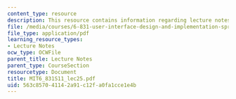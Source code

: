 ```yaml
---
content_type: resource
description: This resource contains information regarding lecture notes.
file: /media/courses/6-831-user-interface-design-and-implementation-spring-2011/563c857041142a91c12fa0fa1cce1e4b_MIT6_831S11_lec25.pdf
file_type: application/pdf
learning_resource_types:
- Lecture Notes
ocw_type: OCWFile
parent_title: Lecture Notes
parent_type: CourseSection
resourcetype: Document
title: MIT6_831S11_lec25.pdf
uid: 563c8570-4114-2a91-c12f-a0fa1cce1e4b
---
```

